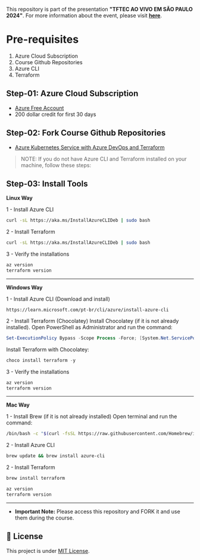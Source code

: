 This repository is part of the presentation **"TFTEC AO VIVO EM SÃO PAULO 2024"**. For more information about the event, please visit [**here**](https://www.tftec.com.br/tftecaovivo-2024/).

# Pre-requisites

1. Azure Cloud Subscription
2. Course Github Repositories
3. Azure CLI
4. Terraform

## Step-01: Azure Cloud Subscription

- [Azure Free Account](https://azure.microsoft.com/en-in/free/)
- 200 dollar credit for first 30 days

## Step-02: Fork Course Github Repositories

- [Azure Kubernetes Service with Azure DevOps and Terraform](https://github.com/asilvajunior/tftec-terraform-aovivo-24)

>NOTE: If you do not have Azure CLI and Terraform installed on your machine, follow these steps:

## Step-03: Install Tools

**Linux Way**

1 - Install Azure CLI

```bash
curl -sL https://aka.ms/InstallAzureCLIDeb | sudo bash
```

2 - Install Terraform

```bash
curl -sL https://aka.ms/InstallAzureCLIDeb | sudo bash
```

3 - Verify the installations

```bash
az version
terraform version
````

--- 

**Windows Way**

1 - Install Azure CLI (Download and install)

```
https://learn.microsoft.com/pt-br/cli/azure/install-azure-cli
```

2 - Install Terraform (Chocolatey)
Install Chocolatey (if it is not already installed). Open PowerShell as Administrator and run the command:

```powershell
Set-ExecutionPolicy Bypass -Scope Process -Force; [System.Net.ServicePointManager]::SecurityProtocol = [System.Net.ServicePointManager]::SecurityProtocol -bor 3072; iex ((New-Object System.Net.WebClient).DownloadString('https://community.chocolatey.org/install.ps1'))
``` 

Install Terraform with Chocolatey:

```powershell
choco install terraform -y
```

3 - Verify the installations

```powershell
az version
terraform version
```

---

**Mac Way**

1 - Install Brew (if it is not already installed)
Open terminal and run the command:

```bash
/bin/bash -c "$(curl -fsSL https://raw.githubusercontent.com/Homebrew/install/HEAD/install.sh)"
````

2 - Install Azure CLI

```bash
brew update && brew install azure-cli
```

2 - Install Terraform

```bash
brew install terraform
```

```bash
az version
terraform version
````

---

- **Important Note:** Please access this repository and FORK it and use them during the course.

## :memo: License

This project is under [MIT License](./LICENSE).
